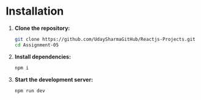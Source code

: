 # Installation 
1. **Clone the repository:**

    ```bash
    git clone https://github.com/UdaySharmaGitHub/Reactjs-Projects.git
    cd Assignment-05
    ```

2. **Install dependencies:**

    ```bash
    npm i
    ```

3. **Start the development server:**

    ```bash
    npm run dev
    ```
